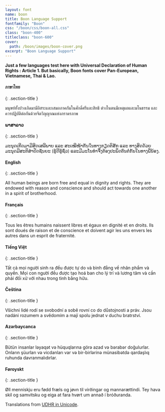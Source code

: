 ```yaml
---
layout: font
name: boon
title: Boon Language Support
fontfamily: "Boon"
css: "/boon/css/boon-all.css"
class: "boon-400"
titleclass: "boon-600"
cover:
  path: /boon/images/boon-cover.png
excerpt: "Boon Language Support"
---
```


**Just a few languages test here with Universal Declaration of Human Rights : Article 1. But basically, Boon fonts cover Pan-European, Vietnamese, Thai & Lao.**

#### ภาษาไทย
{: .section-title }

มนุษย์ทั้งปวงเกิดมามีอิสระและเสมอภาคกันในศักดิ์ศรีและสิทธิ ต่างในตนมีเหตุผลและมโนธรรม และควรปฏิบัติต่อกันด้วยจิตวิญญาณแห่งภราดรภาพ

#### ພາສາລາວ
{: .section-title }

ມະນຸດເກີດມາມີສິດເສລີພາບ ແລະ ສະເໝີໜ້າກັນໃນທາງກຽດຕິສັກ ແລະ ທາງສິດດ້ວຍມະນຸດມີສະຕິສຳປັດຊັນຍະ (ຮູ້ດີຮູ້ຊົ່ວ) ແລະມີມະໂນທຳຈື່ງຕ້ອງປະພຶດຕົນຕໍ່ກັນໃນທາງພີ່ນ້ອງ.

#### English
{: .section-title }

All human beings are born free and equal in dignity and rights. They are endowed with reason and conscience and should act towards one another in a spirit of brotherhood.

#### Français
{: .section-title }

Tous les êtres humains naissent libres et égaux en dignité et en droits. Ils sont doués de raison et de conscience et doivent agir les uns envers les autres dans un esprit de fraternité.

#### Tiếng Việt
{: .section-title }

Tất cả mọi người sinh ra đều được tự do và bình đẳng về nhân phẩm và quyền. Mọi con người đều được tạo hoá ban cho lý trí và lương tâm và cần phải đối xử với nhau trong tình bằng hữu.

#### Čeština
{: .section-title }

<p>Všichni lidé rodí se svobodní a sobě rovní co do důstojnosti a práv. Jsou nadáni rozumem a svědomím a mají spolu jednat v duchu bratrství.</p>

#### Azərbaycanca
{: .section-title }

<p lang="az-Latn">Bütün insanlar ləyaqət və hüquqlarına görə azad və bərabər doğulurlar. Onların şüurları və vicdanları var və bir-birlərinə münasibətdə qardaşlıq ruhunda davranmalıdırlar.</p>

#### Føroyskt
{: .section-title }

<p lang="fo">Øll menniskju eru fødd fræls og jøvn til virðingar og mannarættindi. Tey hava skil og samvitsku og eiga at fara hvørt um annað í bróðuranda.</p>

Translations from [UDHR in Unicode](http://unicode.org/udhr/translations.html).
